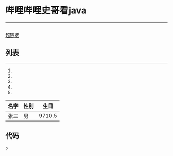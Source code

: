 # 哔哩哔哩史哥看java

***

![]()

[超链接]()

## 列表

---





1. 
2.  
3.  
4.  
5.  

名字|性别|生日
--|--|--|
张三|男| 9710.5|

## 代码

```java
p
```





















